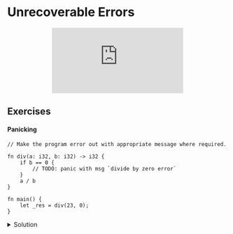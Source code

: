 # Unrecoverable Errors

<div style="display: flex; justify-content: center;">
    <iframe class="youtube-video" src="https://www.youtube.com/embed/wM6o70NAWUI?si=p80xaiRvUY_dftEm&amp;start=25" title="YouTube video player" frameborder="0" allow="accelerometer; autoplay; clipboard-write; encrypted-media; gyroscope; picture-in-picture; web-share" allowfullscreen></iframe>
</div>

## Exercises

#### Panicking

```rust,editable,compile_fail
// Make the program error out with appropriate message where required.

fn div(a: i32, b: i32) -> i32 {
    if b == 0 {
        // TODO: panic with msg `divide by zero error`
    }
    a / b
}

fn main() {
    let _res = div(23, 0);
}
```

<details>
  <summary>Solution</summary>
  
  ```rust
fn div(a: i32, b: i32) -> i32 {
    if b == 0 {
        panic!("divide by zero error");
    }
    a / b
}

fn main() {
    let _res = div(23, 0);
}
  ```
</details>
